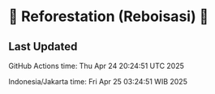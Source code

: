 
# 🌳 Reforestation (Reboisasi) 🌲

## Last Updated

GitHub Actions time: Thu Apr 24 20:24:51 UTC 2025

Indonesia/Jakarta time: Fri Apr 25 03:24:51 WIB 2025

